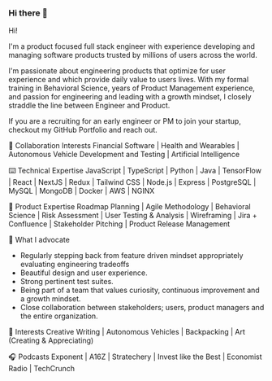 ### Hi there 👋

<!--
**taylorsmart/taylorsmart** is a ✨ _special_ ✨ repository because its `README.md` (this file) appears on your GitHub profile.

Here are some ideas to get you started:

- 🔭 I’m currently working on ...
- 🌱 I’m currently learning ...
- 👯 I’m looking to collaborate on ...
- 🤔 I’m looking for help with ...
- 💬 Ask me about ...
- 📫 How to reach me: ...
- 😄 Pronouns: ...
- ⚡ Fun fact: ...
-->

Hi!

I'm a product focused full stack engineer with experience developing and managing software products trusted by millions of users across the world.  

I'm passionate about engineering products that optimize for user experience and which provide daily value to users lives.  With my formal training in Behavioral Science, years of Product Management experience, and passion for engineering and leading with a growth mindset, I closely straddle the line between Engineer and Product.

If you are a recruiting for an early engineer or PM to join your startup, checkout my GitHub Portfolio and reach out. 

👯 Collaboration Interests
Financial Software | Health and Wearables | Autonomous Vehicle Development and Testing | Artificial Intelligence 

⌨️  Technical Expertise 
JavaScript | TypeScript | Python | Java | TensorFlow | React | NextJS | Redux | Tailwind CSS | Node.js | Express | PostgreSQL | MySQL | MongoDB | Docker | AWS | NGINX

🔋 Product Expertise
Roadmap Planning | Agile Methodology | Behavioral Science | Risk Assessment | User Testing & Analysis | Wireframing | Jira + Confluence | Stakeholder Pitching | Product Release Management

🌱 What I advocate 
- Regularly stepping back from feature driven mindset appropriately evaluating engineering tradeoffs
- Beautiful design and user experience.
- Strong pertinent test suites.
- Being part of a team that values curiosity, continuous improvement and a growth mindset.
- Close collaboration between stakeholders; users, product managers and the entire organization.

🎉  Interests 
Creative Writing | Autonomous Vehicles | Backpacking | Art (Creating & Appreciating)

🎧  Podcasts 
Exponent | A16Z | Stratechery | Invest like the Best | Economist Radio | TechCrunch
